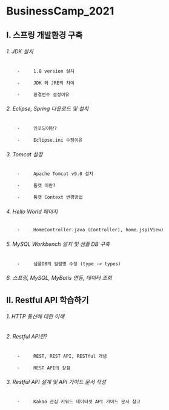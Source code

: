 # BusinessCamp_2021


## I.            스프링 개발환경 구축

######    1.    JDK 설치

        -     1.8 version 설치

        -     JDK 와 JRE의 차이

        -     환경변수 설정이유

######    2.    Eclipse, Spring 다운로드 및 설치

        -     인코딩이란?

        -     Eclipse.ini 수정이유

######    3.    Tomcat 설정

        -     Apache Tomcat v9.0 설치

        -     톰캣 이란?

        -     톰캣 Context 변경방법

######    4.    Hello World 페이지

        -     HomeController.java (Controller), home.jsp(View) 

######    5.    MySQL Workbench 설치 및 샘플 DB 구축

        -     샘플DB의 컬럼명 수정 (type -> types)

######    6.    스프링, MySQL, MyBatis 연동, 데이터 조회





## II.                Restful API 학습하기

######    1. HTTP 통신에 대한 이해

######    2. Restful API란?

        -     REST, REST API, RESTful 개념
              
        -     REST API의 장점

######    3. Restful API 설계 및 API 가이드 문서 작성

        -     Kakao 관심 키워드 데이터셋 API 가이드 문서 참고 
        


